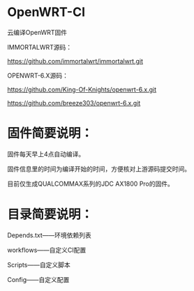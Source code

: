 # OpenWRT-CI
云编译OpenWRT固件

IMMORTALWRT源码： 

https://github.com/immortalwrt/immortalwrt.git

OPENWRT-6.X源码：

https://github.com/King-Of-Knights/openwrt-6.x.git

https://github.com/breeze303/openwrt-6.x.git

# 固件简要说明：

固件每天早上4点自动编译。

固件信息里的时间为编译开始的时间，方便核对上游源码提交时间。

目前仅生成QUALCOMMAX系列的JDC AX1800 Pro的固件。

# 目录简要说明：

Depends.txt——环境依赖列表

workflows——自定义CI配置

Scripts——自定义脚本

Config——自定义配置
 